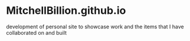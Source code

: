 # MitchellBillion.github.io
development of personal site to showcase work and the items that I have collaborated on and built
